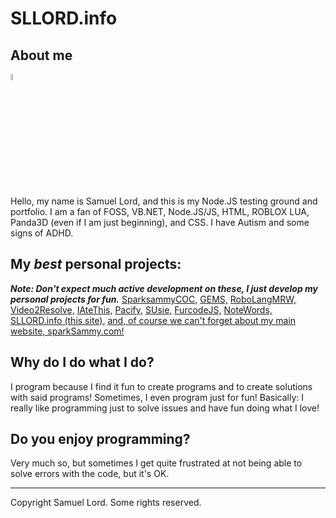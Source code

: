 # SLLORD.info
## About me
<img width="5%" src="/picOfMe"></img><br>
Hello, my name is Samuel Lord, and this is my Node.JS testing ground and portfolio.  I am a fan of FOSS, VB.NET, Node.JS/JS, HTML, ROBLOX LUA, Panda3D (even if I am just beginning), and CSS. I have Autism and some signs of ADHD.

## My *best* personal projects:
***Note: Don't expect much active development on these, I just develop my personal projects for fun.***
[SparksammyCOC,](https://github.com/sparksammy/SparksammyCOC)
[GEMS,](https://github.com/sparksammy/GEMS)
[RoboLangMRW,](https://github.com/sparksammy/RoboLangMRW)
[Video2Resolve,](https://github.com/sparksammy/Video2Resolve)
[IAteThis,](https://github.com/sparksammy/IAteThis)
[Pacify,](https://github.com/sparksammy/Pacify)
[SUsie,](https://github.com/sparksammy/SUsie)
[FurcodeJS,](https://github.com/sparksammy/FurcodeJS)
[NoteWords,](https://github.com/sparksammy/NoteWords)
[SLLORD.info (this site),](https://github.com/sparksammy/sllord.info)
[and, of course we can't forget about my main website, sparkSammy.com!](https://sparksammy.com)

## Why do I do what I do?
I program because I find it fun to create programs and to create solutions with said programs! Sometimes, I even program just for fun! Basically: I really like programming just to solve issues and have fun doing what I love!

## Do you enjoy programming?
Very much so, but sometimes I get quite frustrated at not being able to solve errors with the code, but it's OK.

---
Copyright Samuel Lord. Some rights reserved.

